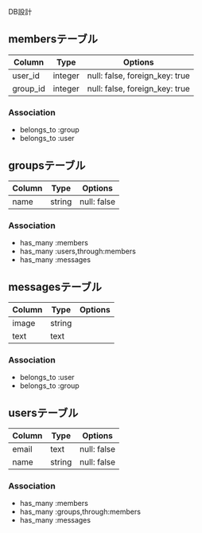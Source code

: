 DB設計

## membersテーブル

|Column|Type|Options|
|------|----|-------|
|user_id|integer|null: false, foreign_key: true|
|group_id|integer|null: false, foreign_key: true|

### Association
- belongs_to :group
- belongs_to :user

## groupsテーブル

|Column|Type|Options|
|------|----|-------|
|name|string|null: false|

### Association
- has_many :members
- has_many :users,through:members
- has_many :messages


## messagesテーブル

|Column|Type|Options|
|------|----|-------|
|image|string||
|text|text||


### Association
- belongs_to :user
- belongs_to :group

## usersテーブル

|Column|Type|Options|
|------|----|-------|
|email|text|null: false|
|name|string|null: false|

### Association

- has_many :members
- has_many :groups,through:members
- has_many :messages